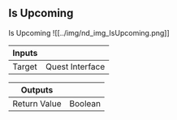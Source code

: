 ## Is Upcoming
Is Upcoming
![[../img/nd_img_IsUpcoming.png]]

|Inputs||
|--|--|
| Target | Quest Interface |

|Outputs||
|--|--|
| Return Value | Boolean |
